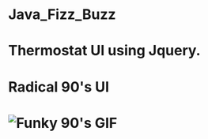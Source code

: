 # Java_Fizz_Buzz
# Thermostat UI using Jquery.
# Radical 90's UI
# ![Funky 90's GIF](http://stryvemarketing.com/wp-content/uploads/2016/04/flamingline.gif)
